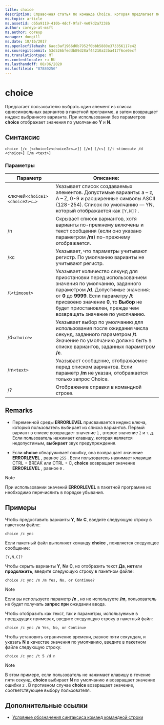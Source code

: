 ```yaml
---
title: choice
description: Справочная статья по команде Choice, которая предлагает пользователю выбрать один элемент из списка односимвольных вариантов в пакетной программе, а затем возвращает индекс выбранного варианта.
ms.topic: article
ms.assetid: c65a9119-410b-4dcf-9fa7-4e07d2a7238b
author: coreyp-at-msft
ms.author: coreyp
manager: dongill
ms.date: 10/16/2017
ms.openlocfilehash: 6aec3af1966d0b7952f0bbb5880e373356117e42
ms.sourcegitcommit: 53d526bfeddb89d28af44210a23ba417f6ce0ecf
ms.translationtype: MT
ms.contentlocale: ru-RU
ms.lasthandoff: 08/06/2020
ms.locfileid: "87880256"
---
```

# <a name="choice"></a>choice

Предлагает пользователю выбрать один элемент из списка односимвольных вариантов в пакетной программе, а затем возвращает индекс выбранного варианта. При использовании без параметров **choice** отображает значения по умолчанию **Y** и **N**.

## <a name="syntax"></a>Синтаксис

```
choice [/c [<choice1><choice2><…>]] [/n] [/cs] [/t <timeout> /d <choice>] [/m <text>]
```

### <a name="parameters"></a>Параметры

| Параметр | Описание: |
| --------- | ----------- |
| ключей`<choice1><choice2><…>` | Указывает список создаваемых элементов. Допустимые варианты: a – z, A – Z, 0-9 и расширенные символы ASCII (128-254). Список по умолчанию — YN, который отображается как `[Y,N]?` . |
| /n | Скрывает список вариантов, хотя варианты по-прежнему включены и текст сообщения (если оно указано параметром **/m**) по-прежнему отображается. |
| /кс | Указывает, что параметры учитывают регистр. По умолчанию варианты не учитывают регистр. |
| /t`<timeout>` | Указывает количество секунд для приостановки перед использованием значения по умолчанию, заданного параметром **/d**. Допустимые значения: от **0** до **9999**. Если параметру **/t** присвоено значение **0**, то **Выбор** не будет приостановлен, прежде чем возвращать значение по умолчанию. |
| /d`<choice>` | Указывает выбор по умолчанию для использования после ожидания числа секунд, заданного параметром **/t**. Значение по умолчанию должно быть в списке вариантов, заданных параметром **/c**. |
| /m`<text>` | Указывает сообщение, отображаемое перед списком вариантов. Если параметр **/m** не указан, отображается только запрос Choice. |
| /? | Отображение справки в командной строке. |

## <a name="remarks"></a>Remarks

- Переменной среды **ERRORLEVEL** присваивается индекс ключа, который пользователь выбирает из списка вариантов. Первый вариант в списке возвращает значение `1` , второе значение `2` и т. д. Если пользователь нажимает клавишу, которая является недопустимым, **выбирает** звук предупреждения.

- Если **choice** обнаруживает ошибку, она возвращает значение **ERRORLEVEL** , равное `255` . Если пользователь нажимает клавиши CTRL + BREAK или CTRL + C, **choice** возвращает значение **ERRORLEVEL** , равное `0` .

> [!NOTE]
> При использовании значений **ERRORLEVEL** в пакетной программе их необходимо перечислить в порядке убывания.

## <a name="examples"></a>Примеры

Чтобы предоставить варианты **Y**, **N**и **C**, введите следующую строку в пакетном файле:

```
choice /c ync
```

Если пакетный файл выполняет команду **choice** , появляется следующее сообщение:

```
[Y,N,C]?
```

Чтобы скрыть варианты **Y**, **N**и **C**, но отобразить текст **Да**, **нет**или **продолжить**, введите следующую строку в пакетном файле:

```
choice /c ync /n /m Yes, No, or Continue?
```

> [!NOTE]
> Если вы используете параметр **/n** , но не используете **/m**, пользователь не будет получать **запрос при** ожидании ввода.

Чтобы отобразить как текст, так и параметры, используемые в предыдущих примерах, введите следующую строку в пакетный файл:

```
choice /c ync /m Yes, No, or Continue
```

Чтобы установить ограничение времени, равное пяти секундам, и указать **N** в качестве значения по умолчанию, введите в пакетном файле следующую строку:

```
choice /c ync /t 5 /d n
```

> [!NOTE]
> В этом примере, если пользователь не нажимает клавишу в течение пяти секунд, **choice** выбирает **N** по умолчанию и возвращает значение ошибки `2` . В противном случае **choice** возвращает значение, соответствующее выбору пользователя.

## <a name="additional-references"></a>Дополнительные ссылки

- [Условные обозначения синтаксиса команд командной строки](command-line-syntax-key.md)
